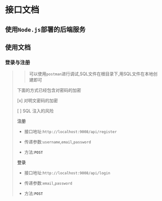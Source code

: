 # 接口文档

## 使用`Node.js`部署的后端服务

## 使用文档

### 登录与注册

> > 可以使用`postman`进行调试,SQL文件在根目录下,用SQL文件在本地创建即可
>
> 下面的方式已经包含对密码的加密
>
> [x] 对明文密码的加密
>
> [ ] SQL 注入的风险
>
> **注册**
>
> - 接口地址:`http://localhost:9008/api/register`
>
> - 传递参数:`username`,`email`,`password`
>
> - 方法:**`POST`**
>
> **登录**
>
> - 接口地址:`http://localhost:9008/api/login`
>
> - 传递参数:`email`,`password`
>
> - 方法:**`POST`**

